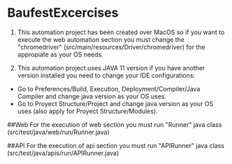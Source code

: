 # BaufestExcercises

1. This automation project has been created over MacOS so if you want to execute the web 
automation section you must change the "chromedriver" (src/main/resources/Driver/chromedriver) for the 
appropiate as your OS needs.

2. This automation project uses JAVA 11 version if you have another version installed 
you need to change your IDE configurations:
 - Go to Preferences/Build, Execution, Deployment/Compiler/Java Compiler and change java version as your OS uses.
 - Go to Proyect Structure/Project and change java version as your OS uses (also apply for Proyect Structure/Modules).

##Web
For the execution of web section you must run "Runner" java class (src/test/java/web/run/Runner.java)

##API
For the execution of api section you must run "APIRunner" java class (src/test/java/apis/run/APIRunner.java)